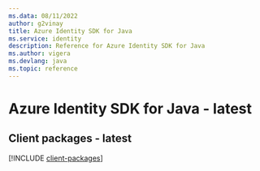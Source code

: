 ```yaml
---
ms.data: 08/11/2022
author: g2vinay
title: Azure Identity SDK for Java
ms.service: identity
description: Reference for Azure Identity SDK for Java
ms.author: vigera
ms.devlang: java
ms.topic: reference
---
```

# Azure Identity SDK for Java - latest

## Client packages - latest
[!INCLUDE [client-packages](identity-client-index.md)]